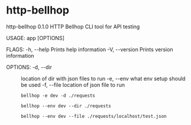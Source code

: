 # http-bellhop

http-bellhop 0.1.0
HTTP Bellhop CLI tool for API testing

USAGE:
app [OPTIONS]

FLAGS:
-h, --help       Prints help information
-V, --version    Prints version information

OPTIONS:
-d, --dir <dir>      location of dir with json files to run
-e, --env <env>      what env setup should be used
-f, --file <file>      location of json file to run

```
bellhop -e dev -d ./requests
```
```
bellhop --env dev --dir ./requests
```
```
bellhop --env dev --file ./requests/localhost/test.json
```